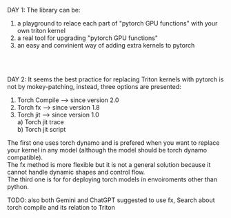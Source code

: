 DAY 1:
The library can be:
1) a playground to relace each part of "pytorch GPU functions" with your own triton kernel
2) a real tool for upgrading "pytorch GPU functions" 
3) an easy and convinient way of adding extra kernels to pytorch

<br/><br/>

DAY 2:
It seems the best practice for replacing Triton kernels with
pytorch is not by mokey-patching, instead, three options are presented:
1) Torch Compile    --> since version 2.0
2) Torch fx         --> since version 1.8
3) Torch jit        --> since version 1.0 <br/>
    a) Torch jit trace <br/>
    b) Torch jit script

The first one uses torch dynamo and is prefered when 
you want to replace your kernel in any model (although the model should be torch dynamo compatible). <br/>
The fx method is more flexible but it is not a general solution because it cannot handle dynamic shapes and control flow.<br/>
The third one is for for deploying torch models in envoiroments other than python.

TODO: also both Gemini and ChatGPT suggested to use fx, Search about torch compile and its relation to Triton
